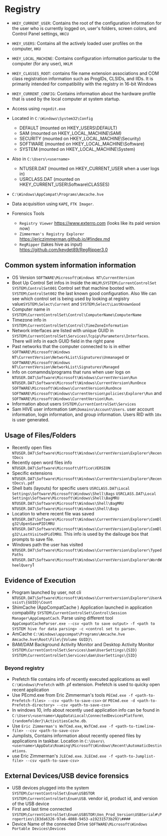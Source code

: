 # Registry
- `HKEY_CURRENT_USER`: Contains the root of the configuration information for the user who is currently logged on,  user's folders, screen colors, and Control Panel settings, `HKCU`
- `HKEY_USERS`: Contains all the actively loaded user profiles on the computer, `HKU`
- `HKEY_LOCAL_MACHINE`: Contains configuration information particular to the computer (for any user), `HKLM`
- `HKEY_CLASSES_ROOT`:  contains file name extension associations and COM class registration information such as ProgIDs, CLSIDs, and IIDs. It is primarily intended for compatibility with the registry in 16-bit Windows
- `HKEY_CURRENT_CONFIG`: Contains information about the hardware profile that is used by the local computer at system startup. 

- Access using `regedit.exe`
- Located in `C:\Windows\System32\Config`
  - DEFAULT (mounted on HKEY_USERS\DEFAULT)
  - SAM (mounted on HKEY_LOCAL_MACHINE\SAM)
  - SECURITY (mounted on HKEY_LOCAL_MACHINE\Security)
  - SOFTWARE (mounted on HKEY_LOCAL_MACHINE\Software)
  - SYSTEM (mounted on HKEY_LOCAL_MACHINE\System)
- Also in `C:\Users\<username>`
  - NTUSER.DAT (mounted on HKEY_CURRENT_USER when a user logs in)
  - USRCLASS.DAT (mounted on HKEY_CURRENT_USER\Software\CLASSES)
- `C:\Windows\AppCompat\Programs\Amcache.hve`
- Data acquisition using `KAPE`, `FTK Imager`.
- Forensics Tools 
  - `Registry Viewer` https://www.exterro.com (looks like its paid version now)
  - `Zimmerman's Registry Explorer` https://ericzimmerman.github.io/#!index.md
  - `RegRipper` (takes hive as input) https://github.com/keydet89/RegRipper3.0

## Common system information information
  - OS Version `SOFTWARE\Microsoft\Windows NT\CurrentVersion`
  - Boot Up Control Set infos in Inside the `HKLM\SYSTEM\CurrentControlSet` `SYSTEM\ControlSet001` Control set that machine booted with. `SYSTEM\ControlSet002`  the last known good configuration. Also We can see which control set is being used by looking at registry value`SYSTEM\Select\Current` and `SYSTEM\Select\LastKnownGood`
  - Computer name in `SYSTEM\CurrentControlSet\Control\ComputerName\ComputerName`
  - Timezone info in `SYSTEM\CurrentControlSet\Control\TimeZoneInformation`
  - Network interfaces are listed with unique GUID in `SYSTEM\CurrentControlSet\Services\Tcpip\Parameters\Interfaces`. There will info in each GUID field in the right pane
  - Past networks that the computer connected to is in either `SOFTWARE\Microsoft\Windows NT\CurrentVersion\NetworkList\Signatures\Unmanaged`  or `SOFTWARE\Microsoft\Windows NT\CurrentVersion\NetworkList\Signatures\Managed`
  - Info on comamnds/programs that runs when user logs on `NTUSER.DAT\Software\Microsoft\Windows\CurrentVersion\Run` `NTUSER.DAT\Software\Microsoft\Windows\CurrentVersion\RunOnce` `SOFTWARE\Microsoft\Windows\CurrentVersion\RunOnce` `SOFTWARE\Microsoft\Windows\CurrentVersion\policies\Explorer\Run` and `SOFTWARE\Microsoft\Windows\CurrentVersion\Run`.
  - Information about users `SYSTEM\CurrentControlSet\Services`
  - Sam HIVE user information `SAM\Domains\Account\Users`. user account information, login information, and group information. Users RID with `10x` is user generated.

## Usage of Files/Folders
  - Recently open files `NTUSER.DAT\Software\Microsoft\Windows\CurrentVersion\Explorer\RecentDocs`
  - Recently open word files info `NTUSER.DAT\Software\Microsoft\Office\VERSION`
  - Specific extensions `NTUSER.DAT\Software\Microsoft\Windows\CurrentVersion\Explorer\RecentDocs\.pdf`
  - Shell bats (layouts) for specific users `USRCLASS.DAT\Local Settings\Software\Microsoft\Windows\Shell\Bags` `USRCLASS.DAT\Local Settings\Software\Microsoft\Windows\Shell\BagMRU` `NTUSER.DAT\Software\Microsoft\Windows\Shell\BagMRU` `NTUSER.DAT\Software\Microsoft\Windows\Shell\Bags`
  - Location to where recent file was saved `NTUSER.DAT\Software\Microsoft\Windows\CurrentVersion\Explorer\ComDlg32\OpenSavePIDlMRU` `NTUSER.DAT\Software\Microsoft\Windows\CurrentVersion\Explorer\ComDlg32\LastVisitedPidlMRU`. This info is used by the dailouge box that prompts to save file.
  - Windows path the user has visited `NTUSER.DAT\Software\Microsoft\Windows\CurrentVersion\Explorer\TypedPaths` `NTUSER.DAT\Software\Microsoft\Windows\CurrentVersion\Explorer\WordWheelQuery`1
 
 ## Evidence of Execution
  - Program launched by user, not cli `NTUSER.DAT\Software\Microsoft\Windows\Currentversion\Explorer\UserAssist\{GUID}\Count`
  - ShimCache (AppCompatCache ) Application launched in application compability `SYSTEM\CurrentControlSet\Control\Session Manager\AppCompatCach`. Parse using different tool `AppCompatCacheParser.exe --csv <path to save output> -f <path to SYSTEM hive for data parsing> -c <control set to parse>`.
  - AmCache `C:\Windows\appcompat\Programs\Amcache.hve` `Amcache.hve\Root\File\{Volume GUID}\`
  - BAM/DAM Background Activity Monitor and Desktop Activity Monitor `SYSTEM\CurrentControlSet\Services\bam\UserSettings\{SID}` `SYSTEM\CurrentControlSet\Services\dam\UserSettings\{SID}`
  ### Beyond registry
  - Prefetch file contains info of recently executed applications as well `C:\Windows\Prefetch` with .pf extension. Prefetch is used to quicky open recent application
  - Use PEcmd.exe from Eric Zimmerman's tools  `PECmd.exe -f <path-to-Prefetch-files> --csv <path-to-save-csv>` or `PECmd.exe -d <path-to-Prefetch-directory> --csv <path-to-save-csv>`
  - In windows 10, info about recently used application info can be found in `C:\Users\<username>\AppData\Local\ConnectedDevicesPlatform\{randomfolder}\ActivitiesCache.db`.
  - Use `Eric Zimmerman's WxTCmd.exe`, `WxTCmd.exe -f <path-to-timeline-file> --csv <path-to-save-csv>`
  - Jumplists, Contains information about recently opened files by applications in taskbar. Location in `C:\Users\<username>\AppData\Roaming\Microsoft\Windows\Recent\AutomaticDestinations`.
  - use Eric Zimmerman's `JLECmd.exe`. `JLECmd.exe -f <path-to-Jumplist-file> --csv <path-to-save-csv>`

## External Devices/USB device forensics
  - USB devices plugged into the system `SYSTEM\CurrentControlSet\Enum\USBSTOR` `SYSTEM\CurrentControlSet\Enum\USB`.  vendor id, product id, and version of the USB device 
  - First and last time connected `SYSTEM\CurrentControlSet\Enum\USBSTOR\Ven_Prod_Version\USBSerial#\Properties\{83da6326-97a6-4088-9453-a19231573b29}\####`
  - Device Name of the connected Drive `SOFTWARE\Microsoft\Windows Portable Devices\Devices`
